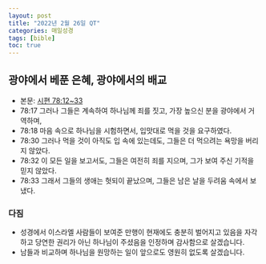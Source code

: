 ```yaml
---
layout: post
title: "2022년 2월 26일 QT"
categories: 매일성경
tags: [bible]
toc: true
---
```


## 광야에서 베푼 은혜, 광야에서의 배교
- 본문: [시편 78:12~33](https://www.bskorea.or.kr/bible/korbibReadpage.php?version=SAENEW&book=psa&chap=78&sec=12&cVersion=&fontSize=15px&fontWeight=normal#focus)
- 78:17 그러나 그들은 계속하여 하나님께 죄를 짓고, 가장 높으신 분을 광야에서 거역하며,
- 78:18 마음 속으로 하나님을 시험하면서, 입맛대로 먹을 것을 요구하였다.
- 78:30 그러나 먹을 것이 아직도 입 속에 있는데도, 그들은 더 먹으려는 욕망을 버리지 않았다.
- 78:32 이 모든 일을 보고서도, 그들은 여전히 죄를 지으며, 그가 보여 주신 기적을 믿지 않았다.
- 78:33 그래서 그들의 생애는 헛되이 끝났으며, 그들은 남은 날을 두려움 속에서 보냈다.

### 다짐
- 성경에서 이스라엘 사람들이 보여준 만행이 현재에도 충분히 벌어지고 있음을 자각하고
  당연한 권리가 아닌 하나님이 주셨음을 인정하며 감사함으로 살겠습니다.
- 남들과 비교하며 하나님을 원망하는 일이 앞으로도 영원히 없도록 살겠습니다.
